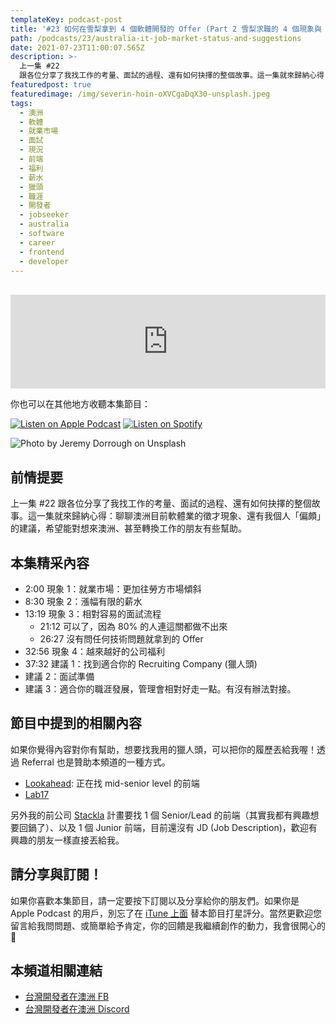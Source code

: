 ```yaml
---
templateKey: podcast-post
title: '#23 如何在雪梨拿到 4 個軟體開發的 Offer (Part 2 雪梨求職的 4 個現象與 3 個建議)'
path: /podcasts/23/australia-it-job-market-status-and-suggestions
date: 2021-07-23T11:00:07.565Z
description: >-
  上一集 #22
  跟各位分享了我找工作的考量、面試的過程、還有如何抉擇的整個故事。這一集就來歸納心得：聊聊澳洲目前軟體業的徵才現象、還有我個人「偏頗」的建議，希望能對想來澳洲、甚至轉換工作的朋友有些幫助
featuredpost: true
featuredimage: /img/severin-hoin-oXVCgaDqX30-unsplash.jpeg
tags:
  - 澳洲
  - 軟體
  - 就業市場
  - 面試
  - 現況
  - 前端
  - 福利
  - 薪水
  - 獵頭
  - 職涯
  - 開發者
  - jobseeker
  - australia
  - software
  - career
  - frontend
  - developer
---
```

<br/>
<iframe src="https://www.listennotes.com/podcasts/flycoder-飛行開發者/23-如何在雪梨拿到-4-個軟體開發的-offer-BTa40RsclQv/embed/" height="150px" width="100%" style="width: 1px; min-width: 100%;" frameborder="0" scrolling="no"></iframe>

你也可以在其他地方收聽本集節目：

[![Listen on Apple Podcast](/img/apple_badge.svg)](https://podcasts.apple.com/au/podcast/23-%E5%A6%82%E4%BD%95%E5%9C%A8%E9%9B%AA%E6%A2%A8%E6%8B%BF%E5%88%B0-4-%E5%80%8B%E8%BB%9F%E9%AB%94%E9%96%8B%E7%99%BC%E7%9A%84-offer-part-2-%E9%9B%AA%E6%A2%A8%E6%B1%82%E8%81%B7%E7%9A%84-4-%E5%80%8B%E7%8F%BE%E8%B1%A1%E8%88%87-3-%E5%80%8B%E5%BB%BA%E8%AD%B0/id1479619488?i=1000529576167) [![Listen on Spotify](/img/spotify-badge-165x40.svg)](https://open.spotify.com/episode/4ttW8YH8B0i64XFETzcDGq)

![Photo by Jeremy Dorrough on Unsplash](/img/severin-hoin-oXVCgaDqX30-unsplash.jpeg "封面照 - 澳洲護照")

## 前情提要

上一集 #22 跟各位分享了我找工作的考量、面試的過程、還有如何抉擇的整個故事。這一集就來歸納心得：聊聊澳洲目前軟體業的徵才現象、還有我個人「偏頗」的建議，希望能對想來澳洲、甚至轉換工作的朋友有些幫助。

## 本集精采內容

* 2:00 現象 1：就業市場：更加往勞方市場傾斜 
* 8:30 現象 2：漲幅有限的薪水 
* 13:19 現象 3：相對容易的面試流程
  * 21:12 可以了，因為 80% 的人連這關都做不出來
  * 26:27 沒有問任何技術問題就拿到的 Offer
* 32:56 現象 4：越來越好的公司福利 
* 37:32 建議 1：找到適合你的 Recruiting Company (獵人頭) 
* 建議 2：面試準備 
* 建議 3：適合你的職涯發展，管理會相對好走一點。有沒有辦法對接。

## 節目中提到的相關內容

如果你覺得內容對你有幫助，想要找我用的獵人頭，可以把你的履歷丟給我喔！透過 Referral 也是贊助本頻道的一種方式。

* [Lookahead](https://www.migration.sa.gov.au/skilled-migrants/skilled-visa-options): 正在找 mid-senior level 的前端
* [Lab17](https://www.business.nsw.gov.au/live-and-work-in-nsw/visas-and-immigration/skilled-work-regional-visa-subclass-491)

另外我的前公司 [Stackla](https://stackla.com/) 計畫要找 1 個 Senior/Lead 的前端（其實我都有興趣想要回鍋了）、以及 1 個 Junior 前端，目前還沒有 JD (Job Description)，歡迎有興趣的朋友一樣直接丟給我。

## 請分享與訂閱！

如果你喜歡本集節目，請一定要按下訂閱以及分享給你的朋友們。如果你是 Apple Podcast 的用戶，別忘了在 [iTune 上面](https://podcasts.apple.com/au/podcast/flycoder-%E9%A3%9B%E8%A1%8C%E9%96%8B%E7%99%BC%E8%80%85/id1479619488) 替本節目打星評分。當然更歡迎您留言給我問問題、或簡單給予肯定，你的回饋是我繼續創作的動力，我會很開心的 🙏

## 本頻道相關連結

* [台灣開發者在澳洲 FB](https://www.facebook.com/groups/1093925090649556)
* [台灣開發者在澳洲 Discord](https://discord.gg/23KQEcE)
